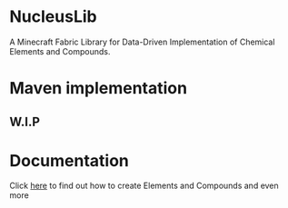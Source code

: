 # NucleusLib

A Minecraft Fabric Library for Data-Driven Implementation of Chemical Elements and Compounds.

# Maven implementation

## W.I.P

# Documentation

Click [here](https://github.com/Piggo41/NucleusLib/wiki) to find out how to create Elements and Compounds and even more
